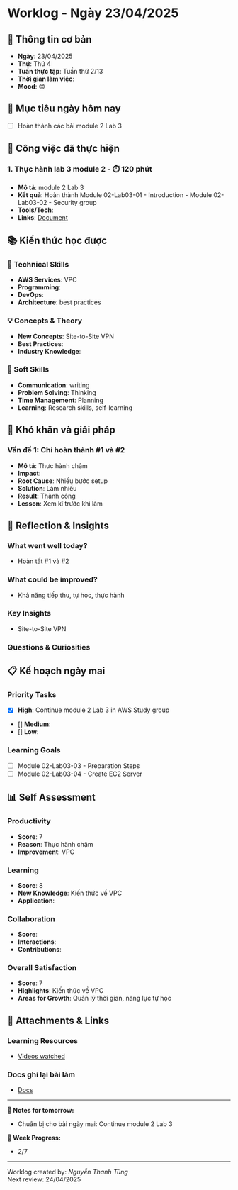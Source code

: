# Worklog - Ngày 23/04/2025

## 📅 Thông tin cơ bản
- **Ngày**: 23/04/2025
- **Thứ**: Thứ 4
- **Tuần thực tập**: Tuần thứ 2/13
- **Thời gian làm việc**: 
- **Mood**: 😊

## 🎯 Mục tiêu ngày hôm nay
- [ ] Hoàn thành các bài module 2 Lab 3

## 💼 Công việc đã thực hiện

### 1. Thực hành lab 3 module 2 - ⏱️ 120 phút
- **Mô tả**: module 2 Lab 3
- **Kết quả**: Hoàn thành Module 02-Lab03-01 - Introduction - Module 02-Lab03-02 - Security group
- **Tools/Tech**: 
- **Links**: [Document](https://docs.google.com/document/d/1VsVxSRjyzFF4Gy6_K0njoiLyXOQwREjUKTz2e8hDOkE/edit?usp=sharing)

## 📚 Kiến thức học được

### 🔧 Technical Skills
- **AWS Services**: VPC
- **Programming**: 
- **DevOps**: 
- **Architecture**: best practices

### 💡 Concepts & Theory
- **New Concepts**: Site-to-Site VPN
- **Best Practices**: 
- **Industry Knowledge**: 

### 🤝 Soft Skills
- **Communication**: writing
- **Problem Solving**: Thinking
- **Time Management**: Planning
- **Learning**: Research skills, self-learning

## 🚧 Khó khăn và giải pháp
### Vấn đề 1: Chỉ hoàn thành #1 và #2
- **Mô tả**: Thực hành chậm
- **Impact**: 
- **Root Cause**: Nhiều bước setup
- **Solution**: Làm nhiều
- **Result**: Thành công
- **Lesson**: Xem kĩ trước khi làm

## 💭 Reflection & Insights

### What went well today?
- Hoàn tất #1 và #2

### What could be improved?
- Khả năng tiếp thu, tự học, thực hành

### Key Insights
- Site-to-Site VPN

### Questions & Curiosities

## 📋 Kế hoạch ngày mai

### Priority Tasks
- [x] **High**: Continue module 2 Lab 3 in AWS Study group
- [] **Medium**: 
- [] **Low**: 

### Learning Goals
- [ ] Module 02-Lab03-03 - Preparation Steps
- [ ] Module 02-Lab03-04 - Create EC2 Server

## 📊 Self Assessment

### Productivity
- **Score**: 7
- **Reason**: Thực hành chậm
- **Improvement**: VPC

### Learning
- **Score**: 8
- **New Knowledge**: Kiến thức về VPC
- **Application**: 

### Collaboration
- **Score**: 
- **Interactions**: 
- **Contributions**: 

### Overall Satisfaction
- **Score**: 7
- **Highlights**: Kiến thức về VPC 
- **Areas for Growth**: Quản lý thời gian, năng lực tự học


## 📎 Attachments & Links

### Learning Resources
- [Videos watched](https://www.youtube.com/watch?v=O5CIvG0Wt78&list=PLahN4TLWtox2a3vElknwzU_urND8hLn1i&index=28)

### Docs ghi lại bài làm
- [Docs](https://docs.google.com/document/d/1VsVxSRjyzFF4Gy6_K0njoiLyXOQwREjUKTz2e8hDOkE/edit?usp=sharing)

---

**📝 Notes for tomorrow:**
- Chuẩn bị cho bài ngày mai: Continue module 2 Lab 3

**🎯 Week Progress:**
- 2/7

---
Worklog created by: *Nguyễn Thanh Tùng*  
Next review: 24/04/2025
